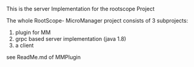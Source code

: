 This is the server Implementation for the rootscope Project

The whole RootScope- MicroManager project consists of 3 subprojects:

1.  plugin for MM
1.  grpc based server implementation (java 1.8)
1.  a client

see ReadMe.md of MMPlugin